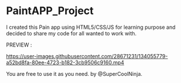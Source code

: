 # PaintAPP_Project
I created this Pain app using HTML5/CSS/JS for learning purpose and decided to share my code for all wanted to work with.

 

PREVIEW : 







https://user-images.githubusercontent.com/28671231/134055779-a52bd8fa-80ee-4723-b182-3cb9506c9160.mp4







You are free to use it as you need. by @SuperCoolNinja.




